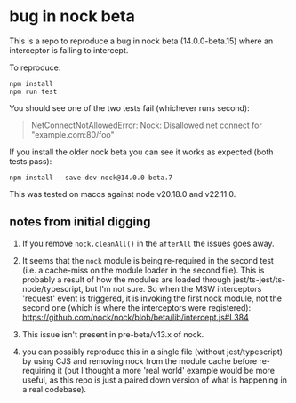# bug in nock beta

This is a repo to reproduce a bug in nock beta (14.0.0-beta.15) where an interceptor is failing to intercept.

To reproduce:

```
npm install
npm run test
```

You should see one of the two tests fail (whichever runs second):
> NetConnectNotAllowedError: Nock: Disallowed net connect for "example.com:80/foo"

If you install the older nock beta you can see it works as expected (both tests pass):

```
npm install --save-dev nock@14.0.0-beta.7
```

This was tested on macos against node v20.18.0 and v22.11.0.

## notes from initial digging

1. If you remove `nock.cleanAll()` in the `afterAll` the issues goes away.

2. It seems that the `nock` module is being re-required in the second test (i.e. a cache-miss on the module loader in the second file). This is probably a result of how the modules are loaded through jest/ts-jest/ts-node/typescript, but I'm not sure.
So when the MSW interceptors 'request' event is triggered, it is invoking the first nock module, not the second one (which is where the interceptors were registered):
https://github.com/nock/nock/blob/beta/lib/intercept.js#L384

3. This issue isn't present in pre-beta/v13.x of nock.

4. you can possibly reproduce this in a single file (without jest/typescript) by using CJS and removing nock from the module cache before re-requiring it (but I thought a more 'real world' example would be more useful, as this repo is just a paired down version of what is happening in a real codebase).
